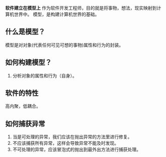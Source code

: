**软件建立在模型上**
作为软件开发工程师，目的就是将事物，想法，现实映射到计算机世界中。
模型，是构建计算机世界的基础。

## 什么是模型？
模型是对对象(代表任何可见可想的事物)属性和行为的封装。

## 如何构建模型？

1. 分析对象的属性和行为（自身）。


## 软件的特性
高内聚，低耦合。

## 如何捕获异常
1. 当是可处理的异常，我们应该在抛出异常的方法里进行修复。
2. 不应该捕获所有异常，这样会导致异常不能及时发现。
3. 不可处理的异常，应该冒泡式的抛出到最外出方法进行捕获处理。
